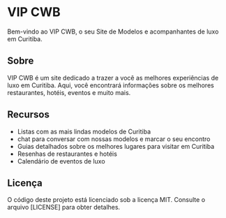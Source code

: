 # VIP CWB

Bem-vindo ao VIP CWB, o seu Site de Modelos e acompanhantes de luxo em Curitiba.

## Sobre

VIP CWB é um site dedicado a trazer a você as melhores experiências de luxo em Curitiba. Aqui, você encontrará informações sobre os melhores restaurantes, hotéis, eventos e muito mais.

## Recursos

- Listas com as mais lindas modelos de Curitiba
- chat para conversar com nossas modelos e marcar o seu encontro
- Guias detalhados sobre os melhores lugares para visitar em Curitiba
- Resenhas de restaurantes e hotéis
- Calendário de eventos de luxo

## Licença

O código deste projeto está licenciado sob a licença MIT. Consulte o arquivo [LICENSE] para obter detalhes.

